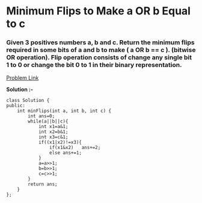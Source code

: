 # Minimum Flips to Make a OR b Equal to c

<h3>
Given 3 positives numbers a, b and c. Return the minimum flips required in some bits of a and b to make ( a OR b == c ). (bitwise OR operation).
Flip operation consists of change any single bit 1 to 0 or change the bit 0 to 1 in their binary representation.
</h3>

[Problem Link](https://leetcode.com/problems/minimum-flips-to-make-a-or-b-equal-to-c/description/)

**Solution :-**

```
class Solution {
public:
    int minFlips(int a, int b, int c) {
        int ans=0;
        while(a||b||c){
            int x1=a&1;
            int x2=b&1;
            int x3=c&1;
            if((x1|x2)!=x3){
                if(x1&x2)   ans+=2;
                else ans+=1;
            }
            a=a>>1;
            b=b>>1;
            c=c>>1;
        }
        return ans;
    }
};
```
